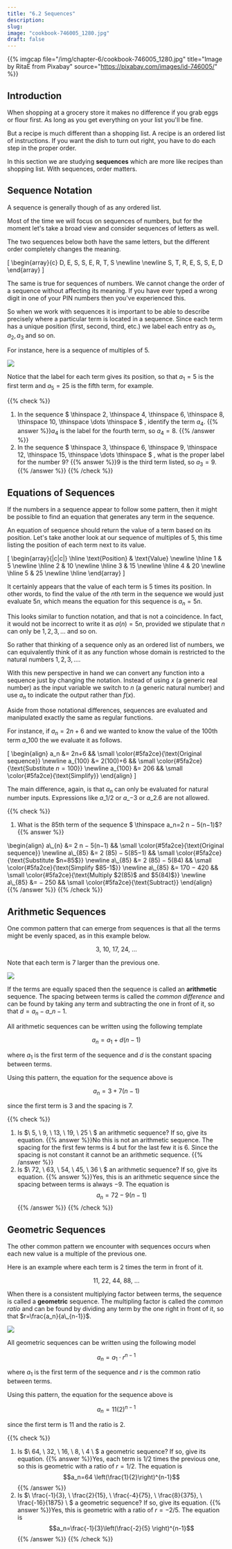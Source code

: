 ```yaml
---
title: "6.2 Sequences"
description:
slug:
image: "cookbook-746005_1280.jpg"
draft: false
---
```


{{% imgcap file="/img/chapter-6/cookbook-746005_1280.jpg" title="Image by RitaE from Pixabay" source="https://pixabay.com/images/id-746005/" %}}


## Introduction
When shopping at a grocery store it makes no difference if you grab eggs or flour first.  As long as you get everything on your list you'll be fine.

But a recipe is much different than a shopping list.  A recipe is an ordered list of instructions.  If you want the dish to turn out right, you have to do each step in the proper order.

In this section we are studying **sequences** which are more like recipes than shopping list.  With sequences, order matters.


## Sequence Notation
A sequence is generally though of as any ordered list.   

Most of the time we will focus on sequences of numbers, but for the moment let's take a broad view and consider sequences of letters as well.  

The two sequences below both have the same letters, but the different order completely changes the meaning.

\[
\begin{array}{c}
D, E, S, S, E, R, T, S \newline \newline
S, T, R, E, S, S, E, D
\end{array}
\]

The same is true for sequences of numbers.  We cannot change the order of a sequence without affecting its meaning.  If you have ever typed a wrong digit in one of your PIN numbers then you've experienced this.

So when we work with sequences it is important to be able to describe precisely where a particular term is located in a sequence.  Since each term has a unique position (first, second, third, etc.) we label each entry as $a_1, a_2, a_3$ and so on.

For instance, here is a sequence of multiples of $5$.

![](/img/chapter-6/sequence_terms.svg#center)

Notice that the label for each term gives its position, so that $a_1=5$ is the first term and $a_5=25$ is the fifth term, for example.  


{{% check %}}
1. In the sequence $ \thinspace  2, \thinspace  4, \thinspace  6, \thinspace  8, \thinspace  10, \thinspace \dots  \thinspace $ , identify the term $a_4$.
{{% answer %}}$a_4$ is the label for the fourth term, so $a_4=8$.
{{% /answer %}}
1. In the sequence $ \thinspace  3, \thinspace  6, \thinspace  9, \thinspace  12, \thinspace  15, \thinspace \dots  \thinspace $ , what is the proper label for the number $9$?
{{% answer %}}$9$ is the third term listed, so $a_3=9$.
{{% /answer %}}
{{% /check %}}


## Equations of Sequences
If the numbers in a sequence appear to follow some pattern, then it might be possible to find an equation that generates any term in the sequence.

An equation of sequence should return the value of a term based on its position.  Let's take another look at our sequence of multiples of $5$, this time listing the position of each term next to its value.

\[
\begin{array}{|c|c|}
\hline
  \text{Position} & \text{Value} \newline
\hline
   1 & 5  \newline
\hline
   2 & 10 \newline
\hline
   3 & 15 \newline
\hline
   4 & 20 \newline
\hline
   5 & 25 \newline
\hline
\end{array}
\]

It certainly appears that the value of each term is $5$ times its position.  In other words, to find the value of the $n$th term in the sequence we would just evaluate $5n$, which means the equation for this sequence is $a_{n}=5n$.

This looks similar to function notation, and that is not a coincidence.  In fact, it would not be incorrect to write it as $a(n)=5n$, provided we stipulate that $n$ can only be $1, 2, 3, \dots$ and so on.

So rather that thinking of a sequence only as an ordered list of numbers, we can equivalently think of it as any function whose domain is restricted to the natural numbers $1, 2, 3, \dots$.

With this new perspective in hand we can convert any function into a sequence just by changing the notation.  Instead of using $x$ (a generic real number) as the input variable we switch to $n$ (a generic natural number) and use $a_{n}$ to indicate the output rather than $f(x)$.

Aside from those notational differences, sequences are evaluated and manipulated exactly the same as regular functions.  

For instance, if $a_n = 2n + 6$ and we wanted to know the value of the $100$th term $a\_{100}$ the we evaluate it as follows.

\[
\begin{align}
a_n &= 2n+6 && \small \color{#5fa2ce}{\text{Original sequence}} \newline
a\_{100} &= 2(100)+6 && \small \color{#5fa2ce}{\text{Substitute $n=100$}} \newline
a\_{100} &= 206 && \small \color{#5fa2ce}{\text{Simplify}}
\end{align}
\]

The main difference, again, is that $a_n$ can only be evaluated for natural number inputs.  Expressions like $a\_{1/2}$ or $a\_{-3}$ or $a\_{2.6}$ are not allowed.

{{% check %}}
1. What is the 85th term of the sequence $ \thinspace  a\_n=2 n − 5(n−1)$?
{{% answer %}}
<div>
\begin{align}
a\_{n} &= 2 n − 5(n−1) && \small \color{#5fa2ce}{\text{Original sequence}} \newline
a\_{85} &= 2 (85) − 5(85−1) && \small \color{#5fa2ce}{\text{Substitute $n=85$}} \newline
a\_{85} &= 2 (85) − 5(84) && \small \color{#5fa2ce}{\text{Simplify $85-1$}} \newline
a\_{85} &= 170 − 420 && \small \color{#5fa2ce}{\text{Multiply $2(85)$ and $5(84)$}} \newline
a\_{85} &= − 250 && \small \color{#5fa2ce}{\text{Subtract}}
\end{align}
</div>
{{% /answer %}}
{{% /check %}}


## Arithmetic Sequences
One common pattern that can emerge from sequences is that all the terms might be evenly spaced, as in this example below.

$$3, \ 10, \ 17, \ 24, \ \dots$$

Note that each term is $7$ larger than the previous one.

![](/img/chapter-6/sequence_arithmetic.svg#center)

If the terms are equally spaced then the sequence is called an **arithmetic** sequence.  The spacing between terms is called the *common difference* and can be found by taking any term and subtracting the one in front of it, so that $d=a_n - a\_{n-1}$.

All arithmetic sequences can be written using the following template

$$a_{n}=a_1+d(n-1)$$

where $a_1$ is the first term of the sequence and $d$ is the constant spacing between terms.

Using this pattern, the equation for the sequence above is

$$a_{n}=3+7(n-1)$$

since the first term is $3$ and the spacing is $7$.

{{% check %}}
1. Is $\ 5, \ 9, \ 13, \ 19, \ 25 \ $ an arithmetic sequence?  If so, give its equation.
{{% answer %}}No this is not an arithmetic sequence.  The spacing for the first few terms is $4$ but for the last few it is $6$.  Since the spacing is not constant it cannot be an arithmetic sequence.
{{% /answer %}}
1. Is $\ 72, \ 63, \ 54, \ 45, \ 36 \ $ an arithmetic sequence?  If so, give its equation.
{{% answer %}}Yes, this is an arithmetic sequence since the spacing between terms is always $-9$.  The equation is
$$a_n=72-9(n-1)$$
{{% /answer %}}
{{% /check %}}


## Geometric Sequences
The other common pattern we encounter with sequences occurs when each new value is a multiple of the previous one.  

Here is an example where each term is $2$ times the term in front of it.

$$11, \ 22, \ 44, \ 88, \ \dots$$

When there is a consistent multiplying factor between terms, the sequence is called a **geometric** sequence.  The multipling factor is called the *common ratio* and can be found by dividing any term by the one right in front of it, so that $r=\frac{a_n}{a\_{n-1}}$.

![](/img/chapter-6/sequence_geometric.svg#center)

All geometric sequences can be written using the following model

$$a_{n}=a_1 \cdot r^{n-1}$$

where $a_1$ is the first term of the sequence and $r$ is the common ratio between terms.

Using this pattern, the equation for the sequence above is

$$a_{n}=11(2)^{n-1}$$

since the first term is $11$ and the ratio is $2$.

{{% check %}}
1. Is $\ 64, \ 32, \ 16, \ 8, \ 4 \ $ a geometric sequence?  If so, give its equation.
{{% answer %}}Yes, each term is $1/2$ times the previous one, so this is geometric with a ratio of $r=1/2$.  The equation is
$$a_n=64 \left(\frac{1}{2}\right)^{n-1}$$
{{% /answer %}}
1. Is $\ \frac{-1}{3}, \ \frac{2}{15}, \ \frac{-4}{75}, \ \frac{8}{375}, \ \frac{-16}{1875} \ $ a geometric sequence?  If so, give its equation.
{{% answer %}}Yes, this is geometric with a ratio of $r=-2/5$.  The equation is
$$a_n=\frac{-1}{3}\left(\frac{-2}{5} \right)^{n-1}$$
{{% /answer %}}
{{% /check %}}
